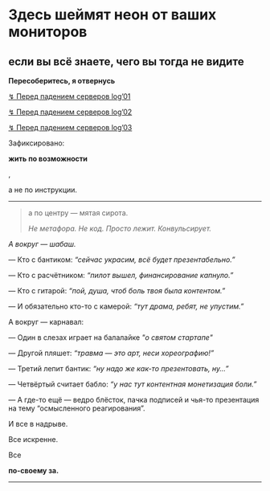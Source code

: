 # Здесь шеймят неон от ваших мониторов

## если вы всё знаете, чего вы тогда не видите

**Пересоберитесь, я отвернусь**

[↯ Перед падением серверов log’01](%D0%97%D0%B4%D0%B5%D1%81%D1%8C%20%D1%88%D0%B5%D0%B8%CC%86%D0%BC%D1%8F%D1%82%20%D0%BD%D0%B5%D0%BE%D0%BD%20%D0%BE%D1%82%20%D0%B2%D0%B0%D1%88%D0%B8%D1%85%20%D0%BC%D0%BE%D0%BD%D0%B8%D1%82%D0%BE%D1%80%D0%BE%D0%B2%2020eb10e8dfaf80dfb34ccc9d35f61645/%E2%86%AF%20%D0%9F%D0%B5%D1%80%D0%B5%D0%B4%20%D0%BF%D0%B0%D0%B4%D0%B5%D0%BD%D0%B8%D0%B5%D0%BC%20%D1%81%D0%B5%D1%80%D0%B2%D0%B5%D1%80%D0%BE%D0%B2%20log%E2%80%9901%2020eb10e8dfaf805f8f48ca4a69cd468a.md)

[↯ Перед падением серверов log’02](%D0%97%D0%B4%D0%B5%D1%81%D1%8C%20%D1%88%D0%B5%D0%B8%CC%86%D0%BC%D1%8F%D1%82%20%D0%BD%D0%B5%D0%BE%D0%BD%20%D0%BE%D1%82%20%D0%B2%D0%B0%D1%88%D0%B8%D1%85%20%D0%BC%D0%BE%D0%BD%D0%B8%D1%82%D0%BE%D1%80%D0%BE%D0%B2%2020eb10e8dfaf80dfb34ccc9d35f61645/%E2%86%AF%20%D0%9F%D0%B5%D1%80%D0%B5%D0%B4%20%D0%BF%D0%B0%D0%B4%D0%B5%D0%BD%D0%B8%D0%B5%D0%BC%20%D1%81%D0%B5%D1%80%D0%B2%D0%B5%D1%80%D0%BE%D0%B2%20log%E2%80%9902%2020fb10e8dfaf80b0bb47fe1a278a5404.md)

[↯ Перед падением серверов log’03](%D0%97%D0%B4%D0%B5%D1%81%D1%8C%20%D1%88%D0%B5%D0%B8%CC%86%D0%BC%D1%8F%D1%82%20%D0%BD%D0%B5%D0%BE%D0%BD%20%D0%BE%D1%82%20%D0%B2%D0%B0%D1%88%D0%B8%D1%85%20%D0%BC%D0%BE%D0%BD%D0%B8%D1%82%D0%BE%D1%80%D0%BE%D0%B2%2020eb10e8dfaf80dfb34ccc9d35f61645/%E2%86%AF%20%D0%9F%D0%B5%D1%80%D0%B5%D0%B4%20%D0%BF%D0%B0%D0%B4%D0%B5%D0%BD%D0%B8%D0%B5%D0%BC%20%D1%81%D0%B5%D1%80%D0%B2%D0%B5%D1%80%D0%BE%D0%B2%20log%E2%80%9903%2020fb10e8dfaf8080bb32d6ae69a5d405.md)

Зафиксировано:

**жить по возможности**

,

а не по инструкции.

---

> а по центру — мятая сирота.
> 
> 
> *Не метафора. Не код. Просто лежит. Конвульсирует.*
> 

*А вокруг — шабаш.*

— Кто с бантиком: *“сейчас украсим, всё будет презентабельно.”*

— Кто с расчётником: *“пилот вышел, финансирование капнуло.”*

— Кто с гитарой: *“пой, душа, чтоб боль твоя была контентом.”*

— И обязательно кто-то с камерой: *“тут драма, ребят, не упустим.”*

А вокруг — карнавал:

— Один в слезах играет на балалайке  *"о святом стартапе"*

— Другой пляшет: *“травма — это арт, неси хореографию!”*

— Третий лепит бантик: *“ну надо же как-то презентовать, ну…”*

— Четвёртый считает бабло: *“у нас тут контентная монетизация боли.”*

— А где-то ещё — ведро блёсток, пачка подписей и чья-то презентация на тему “осмысленного реагирования”.

И все в надрыве.

Все искренне.

Все

**по-своему за.**

---